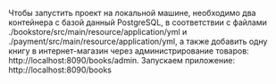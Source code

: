Чтобы запустить проект на локальной машине, необходимо два контейнера с базой данный PostgreSQL, в соответствии с файлами ./bookstore/src/main/resource/application/yml и ./payment/src/main/resource/application/yml, а также добавить одну книгу в интернет-магазин через администрирование товаров: http://localhost:8090/books/admin.
	Запускаем приложение:  http://localhost:8090/books
